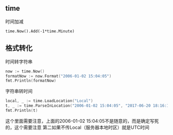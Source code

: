 ## time

时间加减
```
time.Now().Add(-1*time.Minute)
```

## 格式转化

时间转字符串
```go
now := time.Now()
formatNow := now.Format("2006-01-02 15:04:05")
fmt.Println(formatNow)
```

字符串转时间
```go
local, _ := time.LoadLocation("Local")
t, _ := time.ParseInLocation("2006-01-02 15:04:05", "2017-06-20 18:16:15", local)
fmt.Println(t)

```
这个里面需要注意，上面的2006-01-02 15:04:05不是随意的，而是确定写死的，这个需要注意
第二如果不传Local（服务器本地时区）就是UTC时间